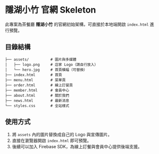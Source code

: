 # 隱湖小竹 官網 Skeleton

此專案為茶餐廳 **隱湖小竹** 的官網初始架構，可直接於本地端開啟 `index.html` 進行預覽。

## 目錄結構

```
├── assets/          # 圖片與多媒體
│   ├── logo.png     # 店家 Logo（請自行放入）
│   └── hero.jpg     # 首頁橫幅（可替換）
├── index.html       # 首頁
├── menu.html        # 菜單頁
├── order.html       # 線上訂餐頁
├── member.html      # 會員中心
├── about.html       # 關於我們
├── news.html        # 最新消息
└── styles.css       # 全站樣式
```

## 使用方式

1. 將 `assets` 內的圖片替換成自己的 Logo 與宣傳圖片。
2. 直接在瀏覽器開啟 `index.html` 即可預覽。
3. 後續可以加入 Firebase SDK，為線上訂餐與會員中心提供後端支援。
